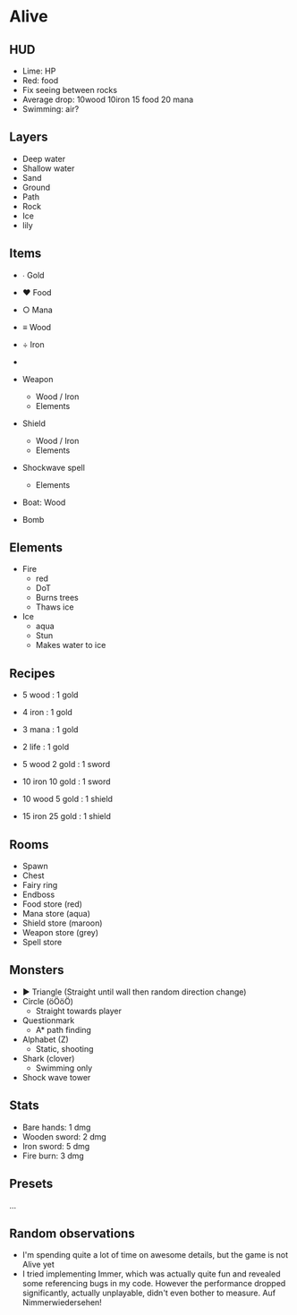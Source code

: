 # Alive

## HUD

- Lime: HP
- Red: food
- Fix seeing between rocks
- Average drop: 10wood 10iron 15 food 20 mana
- Swimming: air?

## Layers

- Deep water
- Shallow water
- Sand
- Ground
- Path
- Rock
- Ice
- lily

## Items

- ∙ Gold
- ♥ Food
- ○ Mana
- ≡ Wood
- ÷ Iron
- 

- Weapon
  - Wood / Iron
  - Elements
- Shield
  - Wood / Iron
  - Elements
- Shockwave spell
  - Elements

- Boat: Wood
- Bomb

## Elements

- Fire
  - red
  - DoT
  - Burns trees
  - Thaws ice
- Ice
  - aqua
  - Stun
  - Makes water to ice

## Recipes

- 5 wood : 1 gold
- 4 iron : 1 gold
- 3 mana : 1 gold
- 2 life : 1 gold

- 5 wood 2 gold : 1 sword
- 10 iron 10 gold : 1 sword

- 10 wood 5 gold : 1 shield
- 15 iron 25 gold : 1 shield

## Rooms

- Spawn
- Chest
- Fairy ring
- Endboss
- Food store (red)
- Mana store (aqua)
- Shield store (maroon)
- Weapon store (grey)
- Spell store 

## Monsters

- ▶ Triangle (Straight until wall then random direction change)
- Circle (öÖöÖ)
  - Straight towards player
- Questionmark
  - A* path finding
- Alphabet (Z)
  - Static, shooting
- Shark (clover)
  - Swimming only
- Shock wave tower


## Stats

- Bare hands: 1 dmg
- Wooden sword: 2 dmg
- Iron sword: 5 dmg
- Fire burn: 3 dmg


## Presets

...

## Random observations

- I'm spending quite a lot of time on awesome details, but the game is not Alive yet
- I tried implementing Immer, which was actually quite fun and revealed some referencing bugs in my code. However the performance dropped significantly, actually unplayable, didn't even bother to measure. Auf Nimmerwiedersehen!
